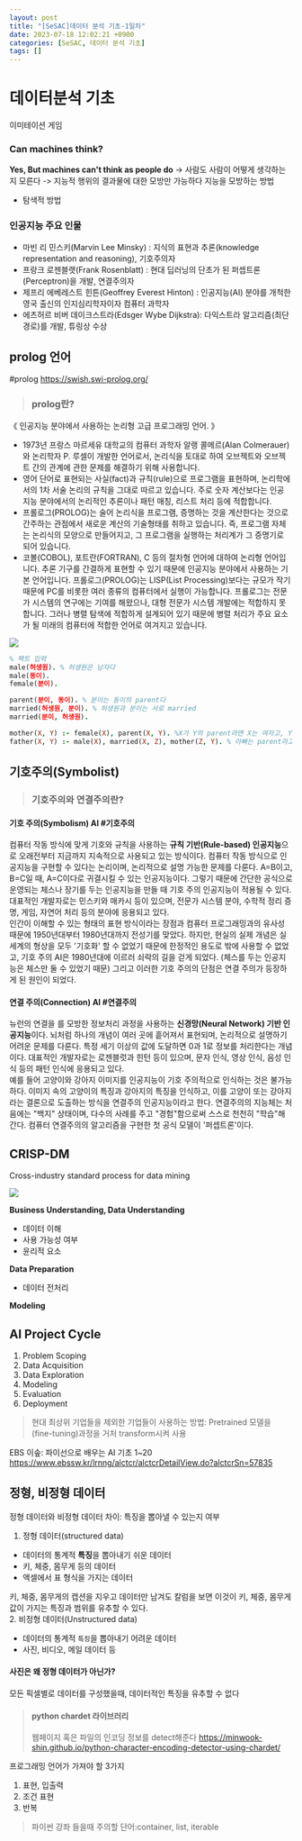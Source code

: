 ```yaml
---
layout: post
title: "[SeSAC]데이터 분석 기초-1일차"
date: 2023-07-18 12:02:21 +0900
categories: [SeSAC, 데이터 분석 기초]
tags: []
---
```


<!-- 
SBA AI 취업 사관
classroom.google.com
수업코드: filhock, 54pzy5v
 -->
# 데이터분석 기초


이미테이션 게임
### Can machines think? 
**Yes, But machines can't think as people do**
-> 사람도 사람이 어떻게 생각하는지 모른다
-> 지능적 행위의 결과물에 대한 모방만 가능하다
지능을 모방하는 방법
- 탐색적 방법

### 인공지능 주요 인물
- 마빈 리 민스키(Marvin Lee Minsky) : 지식의 표현과 추론(knowledge representation and reasoning), 기호주의자
- 프랑크 로젠블랫(Frank Rosenblatt) : 현대 딥러닝의 단초가 된 퍼셉트론(Perceptron)을 개발, 연결주의자
- 제프리 에베레스트 힌튼(Geoffrey Everest Hinton) : 인공지능(AI) 분야를 개척한 영국 출신의 인지심리학자이자 컴퓨터 과학자
- 에츠허르 비버 데이크스트라(Edsger Wybe Dijkstra): 다익스트라 알고리즘(최단 경로)를 개발, 튜링상 수상

## prolog 언어
#prolog
https://swish.swi-prolog.org/

> ### prolog란?
《 인공지능 분야에서 사용하는 논리형 고급 프로그래밍 언어. 》
- 1973년 프랑스 마르세유 대학교의 컴퓨터 과학자 알랭 콜메르(Alan Colmerauer)와 논리학자 P. 루셀이 개발한 언어로서, 논리식을 토대로 하여 오브젝트와 오브젝트 간의 관계에 관한 문제를 해결하기 위해 사용합니다.
- 영어 단어로 표현되는 사실(fact)과 규칙(rule)으로 프로그램을 표현하며, 논리학에서의 1차 서술 논리의 규칙을 그대로 따르고 있습니다. 주로 숫자 계산보다는 인공 지능 분야에서의 논리적인 추론이나 패턴 매칭, 리스트 처리 등에 적합합니다.
- 프롤로그(PROLOG)는 술어 논리식을 프로그램, 증명하는 것을 계산한다는 것으로 간주하는 관점에서 새로운 계산의 기술형태를 취하고 있습니다. 즉, 프로그램 자체는 논리식의 모양으로 만들어지고, 그 프로그램을 실행하는 처리계가 그 증명기로 되어 있습니다.
- 코볼(COBOL), 포트란(FORTRAN), C 등의 절차형 언어에 대하여 논리형 언어입니다. 추론 기구를 간결하게 표현할 수 있기 때문에 인공지능 분야에서 사용하는 기본 언어입니다.
프롤로그(PROLOG)는 LISP(List Processing)보다는 규모가 작기 때문에 PC를 비롯한 여러 종류의 컴퓨터에서 실행이 가능합니다. 프롤로그는 전문가 시스템의 연구에는 기여를 해왔으나, 대형 전문가 시스템 개발에는 적합하지 못합니다. 그러나 병렬 탐색에 적합하게 설계되어 있기 때문에 병렬 처리가 주요 요소가 될 미래의 컴퓨터에 적합한 언어로 여겨지고 있습니다.

![](https://velog.velcdn.com/images/syshin0116/post/8fb635f3-5b74-4bad-a4d9-c51a6aaa3440/image.png)

```prolog
% 팩트 입력
male(허생원). % 허생원은 남자다
male(동이).
female(분이).

parent(분이, 동이). % 분이는 동이의 parent다
married(허생원, 분이). % 허생원과 분이는 서로 married
married(분이, 허생원).

mother(X, Y) :- female(X), parent(X, Y). %X가 Y의 parent라면 X는 여자고, Y의 부모다
father(X, Y) :- male(X), married(X, Z), mother(Z, Y). % 아빠는 parent라고 정의해 주지 않았기 때문에 엄마와 결혼한 사람으로 정의
```

## 기호주의(Symbolist) 
> ### 기호주의와 연결주의란?
#### **기호 주의(Symbolism) AI** #기호주의
컴퓨터 작동 방식에 맞게 기호와 규칙을 사용하는 **규칙 기반(Rule-based) 인공지능**으로 오래전부터 지금까지 지속적으로 사용되고 있는 방식이다. 컴퓨터 작동 방식으로 인공지능을 구현할 수 있다는 논리이며, 논리적으로 설명 가능한 문제를 다룬다. A=B이고, B=C일 때, A=C이다로 귀결시킬 수 있는 인공지능이다. 그렇기 때문에 간단한 공식으로 운영되는 체스나 장기를 두는 인공지능을 만들 때 기호 주의 인공지능이 적용될 수 있다. 대표적인 개발자로는 민스키와 매카시 등이 있으며, 전문가 시스템 분야, 수학적 정리 증명, 게임, 자연어 처리 등의 분야에 응용되고 있다.
<br>
인간이 이해할 수 있는 형태의 표현 방식이라는 장점과 컴퓨터 프로그래밍과의 유사성 때문에 1950년대부터 1980년대까지 전성기를 맞았다. 하지만, 현실의 실제 개념은 실세계의 형상을 모두 '기호화' 할 수 없었기 때문에 한정적인 용도로 밖에 사용할 수 없었고, 기호 주의 AI은 1980년대에 이르러 쇠락의 길을 걷게 되었다. (체스를 두는 인공지능은 체스만 둘 수 있었기 때문) 그리고 이러한 기호 주의의 단점은 연결 주의가 등장하게 된 원인이 되었다.
#### **연결 주의(Connection) AI** #연결주의
뉴런의 연결을 를 모방한 정보처리 과정을 사용하는 **신경망(Neural Network) 기반 인공지능**이다. 뇌처럼 하나의 개념이 여러 곳에 흩어져서 표현되며, 논리적으로 설명하기 어려운 문제를 다룬다. 특정 세기 이상의 값에 도달하면 0과 1로 정보를 처리한다는 개념이다. 대표적인 개발자로는 로젠블럿과 힌턴 등이 있으며, 문자 인식, 영상 인식, 음성 인식 등의 패턴 인식에 응용되고 있다.
<br>
예를 들어 고양이와 강아지 이미지를 인공지능이 기호 주의적으로 인식하는 것은 불가능하다. 이미지 속의 고양이의 특징과 강아지의 특징을 인식하고, 이를 고양이 또는 강아지라는 결론으로 도출하는 방식을 연결주의 인공지능이라고 한다. 연결주의의 지능체는 처음에는 "백지" 상태이며, 다수의 사례를 주고 "경험"함으로써 스스로 천천히 "학습"해 간다. 컴퓨터 연결주의의 알고리즘을 구현한 첫 공식 모델이 '퍼셉트론'이다.

## CRISP-DM

Cross-industry standard process for data mining

![](https://velog.velcdn.com/images/syshin0116/post/4a5b495d-4904-4382-9e0f-e7fef090c8d3/image.png)

**Business Understanding, Data Understanding**
- 데이터 이해
- 사용 가능성 여부
- 윤리적 요소

**Data Preparation**
- 데이터 전처리

**Modeling**

## AI Project Cycle
1. Problem Scoping
2. Data Acquisition
3. Data Exploration
4. Modeling
5. Evaluation
6. Deployment

> 현대 최상위 기업들을 제외한 기업들이 사용하는 방법:
Pretrained 모델을 (fine-tuning)과정을 거처 transform시켜 사용

EBS 이솦: 파이선으로 배우는 AI 기초 1~20
https://www.ebssw.kr/lrnng/alctcr/alctcrDetailView.do?alctcrSn=57835


## **정형, 비정형 데이터**
정형 데이터와 비정형 데이터 차이: 특징을 뽑아낼 수 있는지 여부

1. 정형 데이터(structured data)
- 데이터의 통계적 **특징**을 뽑아내기 쉬운 데이터
- 키, 체중, 몸무게 등의 데이터
- 액셀에서 표 형식을 가지는 데이터

키, 체중, 몸무게의 캡션을 지우고 데이터만 남겨도 칼럼을 보면 이것이 키, 체중, 몸무게 값이 가지는 특징과 범위를 유추할 수 있다.
<br>
2. 비정형 데이터(Unstructured data)

- 데이터의 통계적 `특징`을 뽑아내기 어려운 데이터
- 사진, 비디오, 메일 데이터 등

#### 사진은 왜 정형 데이터가 아닌가?
모든 픽셀별로 데이터를 구성했을때, 데이터적인 특징을 유추할 수 없다

> #### **python chardet 라이브러리**
> 웹페이지 혹은 파일의 인코딩 정보를 detect해준다
https://minwook-shin.github.io/python-character-encoding-detector-using-chardet/

프로그래밍 언어가 가져야 할 3가지 
1. 표현, 입출력
2. 조건 표현
3. 반복

> 파이썬 강좌 들을때 주의할 단어:container, list, iterable